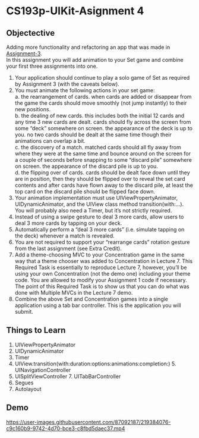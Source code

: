 # CS193p-UIKit-Asignment 4

## Objectective
Adding more functionality and refactoring an app that was made in [Assignment-3](https://github.com/maksim-mitrofanov/CS193p-UIKit/tree/Assignment-2).
<br>In this assignment you will add animation to your Set game and combine your first three assignments into one.

1. Your application should continue to play a solo game of Set as required by Assignment 3 (with the caveats below).
2. You must animate the following actions in your set game:
  <br>  a. the rearrangement of cards. when cards are added or disappear from the game the cards should move smoothly (not jump instantly) to their new positions.
 <br>   b. the dealing of new cards. this includes both the initial 12 cards and any time 3 new cards are dealt. cards should fly across the screen from some “deck” somewhere on screen. the appearance of the deck is up to you. no two cards should be dealt at the same time though their animations can overlap a bit.
 <br>   c. the discovery of a match. matched cards should all fly away from where they were at the same time and bounce around on the screen for a couple of seconds before snapping to some “discard pile” somewhere on screen. the appearance of the discard pile is up to you.
 <br>   d. the flipping over of cards. cards should be dealt face down until they are in position, then they should be flipped over to reveal the set card contents and after cards have flown away to the discard pile, at least the top card on the discard pile should be flipped face down.
3. Your animation implementation must use UIViewPropertyAnimator, UIDynamicAnimator, and the UIView class method transition(with:...). You will probably also need a Timer, but it’s not strictly required.
4. Instead of using a swipe gesture to deal 3 more cards, allow users to deal 3 more cards by tapping on your deck.
5. Automatically perform a “deal 3 more cards” (i.e. simulate tapping on the deck) whenever a match is revealed.
6. You are not required to support your “rearrange cards” rotation gesture from the last assignment (see Extra Credit).
7. Add a theme-choosing MVC to your Concentration game in the same way that a theme chooser was added to Concentration in Lecture 7. This Required Task is essentially to reproduce Lecture 7, however, you’ll be using your own Concentration (not the demo one) including your theme code. You are allowed to modify your Assignment 1 code if necessary. The point of this Required Task is to show us that you can do what was done with Multiple MVCs in the Lecture 7 demo.
8. Combine the above Set and Concentration games into a single application using a tab bar controller. This is the application you will submit.

## Things to Learn
1. UIViewPropertyAnimator
2. UIDynamicAnimator
3. Timer
4. UIView.transition(with:duration:options:animations:completion:) 5. UINavigationController
6. UISplitViewController 7. UITabBarController
8. Segues
9. Autolayout 

## Demo
https://user-images.githubusercontent.com/87092187/219384076-c9c160b9-9742-4d70-bce3-c8fbd5daec37.mp4



